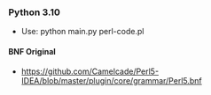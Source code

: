 ### Python 3.10
- Use: python main.py perl-code.pl

#### BNF Original
- https://github.com/Camelcade/Perl5-IDEA/blob/master/plugin/core/grammar/Perl5.bnf